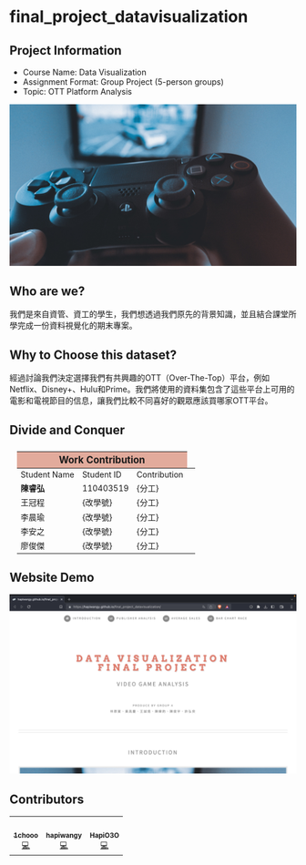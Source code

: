 # final_project_datavisualization

## Project Information
- Course Name: Data Visualization
- Assignment Format: Group Project (5-person groups)
- Topic: OTT Platform Analysis

<div align="center"> 
    <img src="./images/home.jpg" width="600px;" alt=""/>
</div>

## Who are we?

我們是來自資管、資工的學生，我們想透過我們原先的背景知識，並且結合課堂所學完成一份資料視覺化的期末專案。  

## Why to Choose this dataset?
經過討論我們決定選擇我們有共興趣的OTT（Over-The-Top）平台，例如Netflix、Disney+、Hulu和Prime。我們將使用的資料集包含了這些平台上可用的電影和電視節目的信息，讓我們比較不同喜好的觀眾應該買哪家OTT平台。

## Divide and Conquer
<table style="margin-top: 5%; margin-left: 2.5%; margin-right: 2.5%; width: 95%;">
	<thead>
		<tr>
			<th colspan="3" style="text-align: center; background-color: #e2ab9c; font-size: larger;">
				Work Contribution
			</th>
		</tr>
	</thead>
	<tbody>
		<tr>
			<td>Student Name</td>
			<td>Student ID</td>
			<td>Contribution</td>
		</tr>
		<tr>
			<td><b>陳睿弘</b></td>
			<td>110403519</td>
			<td>{分工}<td>
		</tr>
		<tr>
			<td>王冠程</td>
			<td>{改學號}</td>
			<td>{分工}</td>
		</tr>
		<tr>
			<td>李晨瑜</td>
			<td>{改學號}</td>
			<td>{分工}</td>
		</tr>
		<tr>
			<td>李安之</td>
			<td>{改學號}</td>
			<td>{分工}</td>
		</tr>
		<tr>
			<td>廖俊傑</td>
			<td>{改學號}</td>
			<td>{分工}</td>
		</tr>
	</tbody>
</table>

## Website Demo 

<div align="center">
    <a href="[[https://hapiwangy.github.io/final_project_datavisualization/](https://github.com/roma0323/roma0323.github.io)](https://roma0323.github.io/)">
        <img src="./images/demo.png" alt="Demo" width="600px;">
    </a>
</div>


## Contributors
<table>
  <tr>
    <td align="center"><a href="https://sites.google.com/g.ncu.edu.tw/1chooo"><img src="https://avatars.githubusercontent.com/u/94162591?v=4" width="100px;" alt=""/><br /><sub><b>1chooo</b></sub></a><br /><a href="https://github.com/hapiwangy/final_project_datavisualization/commits?author=1chooo" title="Code">💻</a></td>
    <td align="center"><a href="https://github.com/hapiwangy"><img src="https://avatars.githubusercontent.com/u/99786569?v=4" width="100px;" alt=""/><br /><sub><b>hapiwangy</b></sub></a><br /><a href="https://github.com/hapiwangy/final_project_datavisualization/commits?author=hapiwangy" title="Code">💻</a></td>
    <td align="center"><a href="https://github.com/HapiO3O"><img src="https://avatars.githubusercontent.com/u/89393053?v=4" width="100px;" alt=""/><br /><sub><b>HapiO3O</b></sub></a><br /><a href="https://github.com/hapiwangy/final_project_datavisualization/commits?author=HapiO3O" title="Code">💻</a></td>
  </tr>
</table>
